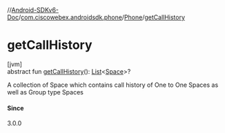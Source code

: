//[Android-SDKv6-Doc](../../../index.md)/[com.ciscowebex.androidsdk.phone](../index.md)/[Phone](index.md)/[getCallHistory](get-call-history.md)

# getCallHistory

[jvm]\
abstract fun [getCallHistory](get-call-history.md)(): [List](https://kotlinlang.org/api/latest/jvm/stdlib/kotlin.collections/-list/index.html)&lt;[Space](../../com.ciscowebex.androidsdk.space/-space/index.md)&gt;?

A collection of Space which contains call history of One to One Spaces as well as Group type Spaces

#### Since

3.0.0
